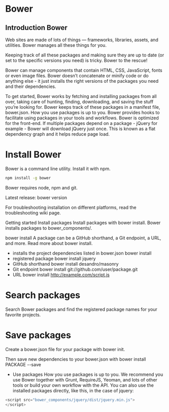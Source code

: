 # Bower
## Introduction Bower

Web sites are made of lots of things — frameworks, libraries, assets, and utilities. Bower manages all these things for you.

Keeping track of all these packages and making sure they are up to date (or set to the specific versions you need) is tricky. Bower to the rescue!

Bower can manage components that contain HTML, CSS, JavaScript, fonts or even image files. Bower doesn’t concatenate or minify code or do anything else - it just installs the right versions of the packages you need and their dependencies.

To get started, Bower works by fetching and installing packages from all over, taking care of hunting, finding, downloading, and saving the stuff you’re looking for. Bower keeps track of these packages in a manifest file, bower.json. How you use packages is up to you. Bower provides hooks to facilitate using packages in your tools and workflows.
Bower is optimized for the front-end. If multiple packages depend on a package - jQuery for example - Bower will download jQuery just once. This is known as a flat dependency graph and it helps reduce page load.

# Install Bower
Bower is a command line utility. Install it with npm.
```sh
npm install -g bower
```
Bower requires node, npm and git.

Latest release: bower version

For troubleshooting installation on different platforms, read the troubleshooting wiki page.

Getting started
Install packages
Install packages with bower install. Bower installs packages to bower_components/.

bower install <package>
A package can be a GitHub shorthand, a Git endpoint, a URL, and more. Read more about bower install.

- installs the project dependencies listed in bower.json
bower install
- registered package
bower install jquery
- GitHub shorthand
bower install desandro/masonry
- Git endpoint
bower install git://github.com/user/package.git
- URL
bower install http://example.com/script.js

# Search packages
Search Bower packages and find the registered package names for your favorite projects.

# Save packages
Create a bower.json file for your package with bower init.

Then save new dependencies to your bower.json with bower install PACKAGE --save

- Use packages
How you use packages is up to you. We recommend you use Bower together with Grunt, RequireJS, Yeoman, and lots of other tools or build your own workflow with the API. You can also use the installed packages directly, like this, in the case of jquery:

```java
<script src="bower_components/jquery/dist/jquery.min.js">
</script>
```

